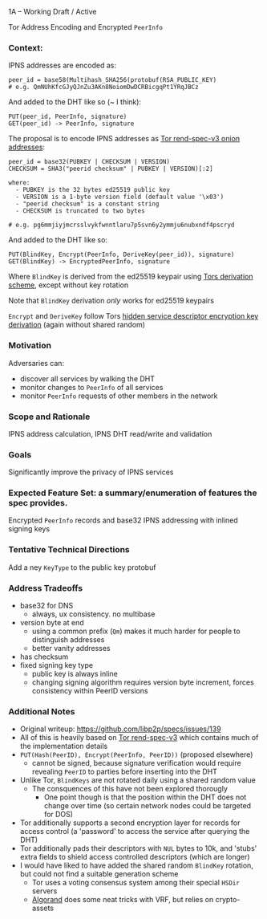1A – Working Draft / Active

Tor Address Encoding and Encrypted `PeerInfo`

### Context:

IPNS addresses are encoded as:

```
peer_id = base58(Multihash_SHA256(protobuf(RSA_PUBLIC_KEY)
# e.g. QmNUhKfcGJyQJnZu3AKn8NoiomDwDCRBicgqPt1YRqJBCz
```

And added to the DHT like so (~ I think):

```
PUT(peer_id, PeerInfo, signature)
GET(peer_id) -> PeerInfo, signature
```

The proposal is to encode IPNS addresses as [Tor rend-spec-v3 onion addresses](https://gitweb.torproject.org/torspec.git/tree/rend-spec-v3.txt#n2029):

```
peer_id = base32(PUBKEY | CHECKSUM | VERSION)
CHECKSUM = SHA3("peerid checksum" | PUBKEY | VERSION)[:2]

where:
  - PUBKEY is the 32 bytes ed25519 public key
  - VERSION is a 1-byte version field (default value '\x03')
  - "peerid checksum" is a constant string
  - CHECKSUM is truncated to two bytes

# e.g. pg6mmjiyjmcrsslvykfwnntlaru7p5svn6y2ymmju6nubxndf4pscryd
```

And added to the DHT like so:

```
PUT(BlindKey, Encrypt(PeerInfo, DeriveKey(peer_id)), signature)
GET(BlindKey) -> EncryptedPeerInfo, signature
```

Where `BlindKey` is derived from the ed25519 keypair using [Tors derivation scheme](https://gitweb.torproject.org/torspec.git/tree/rend-spec-v3.txt#n2161), except without key rotation

Note that `BlindKey` derivation _only_ works for ed25519 keypairs

`Encrypt` and `DeriveKey` follow Tors [hidden service descriptor encryption key derivation](https://gitweb.torproject.org/torspec.git/tree/rend-spec-v3.txt#n1424) (again without shared random)


### Motivation

Adversaries can:
  - discover all services by walking the DHT
  - monitor changes to `PeerInfo` of all services
  - monitor `PeerInfo` requests of other members in the network

### Scope and Rationale

IPNS address calculation, IPNS DHT read/write and validation

### Goals

Significantly improve the privacy of IPNS services

### Expected Feature Set: a summary/enumeration of features the spec provides.

Encrypted `PeerInfo` records and base32 IPNS addressing with inlined signing keys

### Tentative Technical Directions

Add a ney `KeyType` to the public key protobuf

### Address Tradeoffs

  - base32 for DNS
    - always, ux consistency. no multibase
  - version byte at end
    - using a common prefix (`Qm`) makes it much harder for people to distinguish addresses
    - better vanity addresses
  - has checksum
  - fixed signing key type
    - public key is always inline
    - changing signing algorithm requires version byte increment, forces consistency within PeerID versions

### Additional Notes

  - Original writeup: https://github.com/libp2p/specs/issues/139
  - All of this is heavily based on [Tor rend-spec-v3](https://gitweb.torproject.org/torspec.git/tree/rend-spec-v3.txt) which contains much of the implementation details
  - `PUT(Hash(PeerID), Encrypt(PeerInfo, PeerID))` (proposed elsewhere)
    - cannot be signed, because signature verification would require revealing `PeerID` to parties before inserting into the DHT
  - Unlike Tor, `BlindKeys` are not rotated daily using a shared random value
    - The consquences of this have not been explored thorougly
      - One point though is that the position within the DHT does not change over time (so certain network nodes could be targeted for DOS)
  - Tor additionally supports a second encryption layer for records for access control (a 'password' to access the service after querying the DHT)
  - Tor additionally pads their descriptors with `NUL` bytes to 10k, and 'stubs' extra fields to shield access controlled descriptors (which are longer)
  - I would have liked to have added the shared random `BlindKey` rotation, but could not find a suitable generation scheme
    - Tor uses a voting consensus system among their special `HSDir` servers
    - [Algorand](https://medium.com/algorand/algorand-releases-first-open-source-code-of-verifiable-random-function-93c2960abd61) does some neat tricks with VRF, but relies on crypto-assets
    
